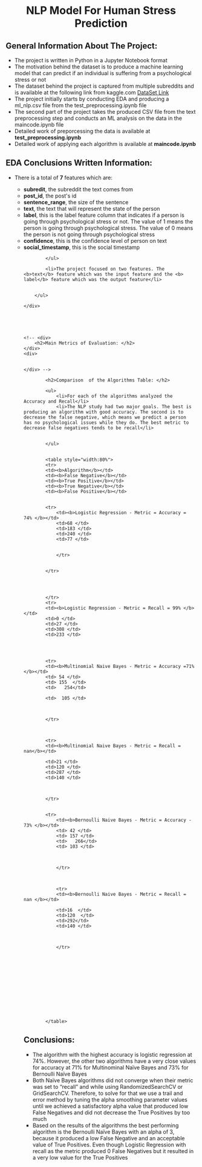 <html lang="en">
<head>
<meta charset="UTF-8">
<meta http-equiv="X-UA-Compatible" content="IE=edge">
<meta name="viewport" content="width=device-width, initial-scale=1.0">
<title>NLP Model For Human Stress Prediction</title>

<style>
        h1 {
            text-align: center;
        }

        table,
        th,
        td {
            border: 1px solid black;
        }
</style>

    
</head>

<body>
<div>
<h1>
            NLP Model For Human Stress Prediction
</h1>
</div>

<div>
<h2>General Information About The Project: </h2>
</div>
<div>
<ul>
           
<li>The project is written in Python in a Jupyter Notebook format</li>
<li>The motivation behind the dataset is to produce a machine learning model that can predict if an individual is suffering from a psychological stress or not </li> 
<li>The dataset behind the project is captured from multiple subreddits and is available at the following link from kaggle.com <a
                href="https://www.kaggle.com/datasets/mirichoi0218/insurance"> DataSet Link
</a>  
<li>The project initially starts by conducting EDA and producing a ml_nlp.csv file from the test_preprocessing.ipynb file</li>
<li>The second part of the project takes the produced CSV file from the text preprocessing step and conducts an ML analysis on the data in the maincode.ipynb file</li>
<li>Detailed work of preporcessing the data is available at <b>test_preprocessing.ipynb</b></li>

<li>Detailed work of applying each algorithm is available at <B>maincode.ipynb</B></li>




</ul>
</div>



<div>
<h2>EDA Conclusions Written Information: </h2>
</div>
<div>
<ul>
<li>There is a total of <b>7</b> features which are: </li>
<ul>
<li><b>subredit</b>, the subreddit the text comes from </li>
                <li><b>post_id</b>, the post's id </li>
                <li><b>sentence_range</b>, the size of the sentence</li>
                <li><b>text</b>, the text that will represent the state of the person</li>
                <li><b>label</b>, this is the label feature column that indicates if a person is going through psychological stress or not. The value of 1 means the person is going through psychological stress. The value of 0 means the person is not going through psychological stress </li>
                <li><b>confidence</b>, this is the confidence level of person on text</li>
                <li><b>social_timestamp</b>, this is the social timestamp </li>
               
            </ul>

            <li>The project focused on two features. The <b>text</b> feature which was the input feature and the <b> label</b> feature which was the output feature</li>


        </ul>

    </div>





    <!-- <div>
        <h2>Main Metrics of Evaluation: </h2>
    </div>
    <div>


    </div> -->

<div>


            <h2>Comparison  of the Algorithms Table: </h2>

            <ul>
                <li>For each of the algorithms analyzed the Accuracy and Recall</li>
                <li>The NLP study had two major goals. The best is producing an algorithm with good accuracy. The second is to decrease the false negative, which means we predict a person has no psychological issues while they do. The best metric to decrease false negatives tends to be recall</li>
    
    
            </ul>


            <table style="width:80%">
            <tr>
            <td><b>Algorithm</b></td>
            <td><b>False Negative</b></td>
            <td><b>True Positive</b></td>
            <td><b>True Negative</b></td>
            <td><b>False Positive</b></td>
            

            <tr>
                <td><b>Logistic Regression - Metric = Accuracy = 74% </b></td>
                <td>68 </td>
                <td>183 </td>
                <td>240 </td>
                <td>77 </td>

                
                </tr>


            </tr>
            

            

            </tr>
            <tr>
            <td><b>Logistic Regression - Metric = Recall = 99% </b></td>
            <td>0 </td>
            <td>27 </td>
            <td>308 </td>
            <td>233 </td>

        
            
            
            <tr>
            <td><b>Multinomial Naive Bayes - Metric = Accuracy =71% </b></td>
            <td> 54 </td>
            <td> 155  </td>
            <td>   254</td>

            <td>  105 </td>

            
            
            </tr>
            

            
            <tr>
            <td><b>Multinomial Naive Bayes - Metric = Recall = nan</b></td>

            <td>21 </td>
            <td>120 </td>
            <td>287 </td>
            <td>140 </td>

            
            
            </tr>
            

            <tr>
                <td><b>Bernoulli Naive Bayes - Metric = Accuracy - 73% </b></td>
                <td> 42 </td>
                <td> 157 </td>
                <td>   266</td>
                <td> 103 </td>

                
                
                </tr>
                

                
                <tr>
                <td><b>Bernoulli Naive Bayes - Metric = Recall = nan </b></td>
    
                <td>16  </td>
                <td>120  </td>
                <td>292</td>
                <td>140 </td>

                
                
                </tr>











    
            
            </table>


 </div>


 <h2>Conclusions: </h2>

 <ul>
     <li>      The algorithm with the highest accuracy is logistic regression at 74%. However, the other two algorithms have a very close values for accuracy at 71% for Multinominal Naïve Bayes and 73% for Bernoulli Naïve Bayes 
    </li>
     <li>     Both Naïve Bayes algorithms did not converge when their metric was set to “recall” and while using RandomizedSearchCV or GridSearchCV. Therefore, to solve for that we use a trail and error method by tuning the alpha smoothing parameter values until we achieved a satisfactory alpha value that produced low False Negatives and did not decrease the True Positives by too much
    </li>
     <li>       Based on the results of the algorithms the best performing algorithm is the Bernoulli Naïve Bayes with an alpha of 3, because it produced a low False Negative and an acceptable value of True Positives. Even though Logistic Regression with recall as the metric produced 0 False Negatives but it resulted in a very low value for the True Positives 
    </li>

     
 </ul>
































</body>

</html>

